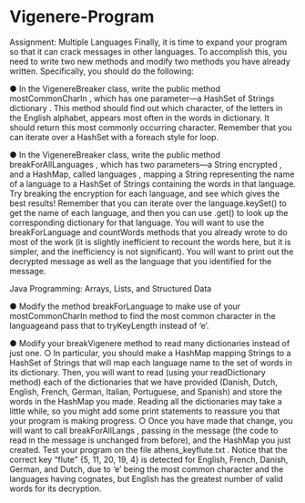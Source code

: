 # Vigenere-Program
Assignment: Multiple Languages
Finally, it is time to expand your program so that it can crack messages in other languages.
To accomplish this, you need to write two new methods and modify two methods you have
already written.
Specifically, you should do the following:

● In the VigenereBreaker class, write the public method mostCommonCharIn , which has
one parameter—a HashSet of Strings dictionary . This method should find out which
character, of the letters in the English alphabet, appears most often in the words in
dictionary. It should return this most commonly occurring character. Remember that you
can iterate over a HashSet<String> with a foreach
style for loop.
  
● In the VigenereBreaker class, write the public method breakForAllLanguages , which
has two parameters—a String encrypted , and a HashMap, called languages , mapping
a String representing the name of a language to a HashSet of Strings containing the
words in that language. Try breaking the encryption for each language, and see which
gives the best results! Remember that you can iterate over the language.keySet()
to get the name of each language, and then you can use .get() to look up the
corresponding dictionary for that language. You will want to use the breakForLanguage
and countWords methods that you already wrote to do most of the work (it is slightly
inefficient to recount
the words here, but it is simpler, and the inefficiency is not
significant). You will want to print out the decrypted message as well as the language
that you identified for the message.

Java Programming: Arrays, Lists, and Structured Data

● Modify the method breakForLanguage to make use of your mostCommonCharIn
method to find the most common character in the languageand pass that to
tryKeyLength instead of ‘e’.

● Modify your breakVigenere method to read many dictionaries instead of just one.
○ In particular, you should make a HashMap mapping Strings to a HashSet of
Strings that will map each language name to the set of words in its dictionary.
Then, you will want to read (using your readDictionary method) each of the
dictionaries that we have provided (Danish, Dutch, English, French, German,
Italian, Portuguese, and Spanish) and store the words in the HashMap you
made. Reading all the dictionaries may take a little while, so you might add some
print statements to reassure you that your program is making progress.
○ Once you have made that change, you will want to call breakForAllLangs ,
passing in the message (the code to read in the message is unchanged from
before), and the HashMap you just created.
Test your program on the file athens_keyflute.txt . Notice that the correct key “flute” {5, 11, 20,
19, 4} is detected for English, French, Danish, German, and Dutch, due to ‘e’ being the most
common character and the languages having cognates, but English has the greatest number of
valid words for its decryption.
